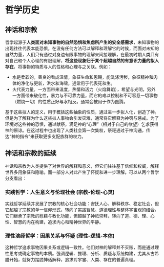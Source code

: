 # 哲学历史

## 神话和宗教
哲学起源于**人类面对未知事物的自然恐惧和焦虑所产生的安全感需求**，未知事物的出现往往代表本能恐惧，在没有任何方法可以解释和理解它的时候，而面对未知的自然力量，人们只有通过对身边有限事物的理解来间接理解，在最初时期人类只有对自己和个人心理的有限理解，**将这些现象归于某个超越自然的有意识力量的拟人存在**，将事物的特质与人的性格和心理与之关联。例如：
  
  + 水是柔软的，善良的看成温情，象征生命和恩赐，能洗涤污秽，象征精神和肉体的净化与更新，洪水和海啸，通常用于代表死和生。
  + 火代表力量，一方面带来温度，热情和活力（火焰舞蹈），希望与光明，另外一方面带来破化性，暴力与不可靠力量，而它的难以控制和不可容忍一切事物（燃烧一切）的性质正好与水相反。通常会被用于作为图腾。

基于这些拟人的定义，用于概括这些抽象的性质，通过进一步拟人化，创造了神。但是为了解释为什么这些拟人事物会引发灾难，通常将它解释为神罚与惩戒。为了环境对这些神的恐惧，通过献祭，满足神的“心理”（相对于自己的欲望）乞求获得神的原谅。在这过程中也出现了人类社会第一次集权，祭祀通过于神沟通，传达“神的指令”来获取更多支配族群的权力。

## 神话和宗教的延续
神话和宗教为人类提供了对世界的解释和意义，但它们往往基于信仰和权威，解释世界多用象征和隐喻。而一部分人对此产生了怀疑和进一步理解，可以从两个哲学分支看出：

### 实践哲学：人生意义与伦理社会 (宗教-伦理-心灵)
实践哲学延续并发展了宗教的核心社会功能：安抚人心、解释秩序、稳定社会，但它超越了宗教的单一信仰形式，转向了实践智慧、道德理性与整体宇宙观的结合。它们继承了宗教的慰藉与教化功能，但超越了神祇崇拜，转向了道、德、理、心性、智慧的内在构建，追求内心和精神世界的平静。

### 理性演绎哲学：因果关系与怀疑 (理性-逻辑-本体)
这种哲学追求事物因果关系或逻辑一致性。他们对神的解释并不买账，而是通过理性思考或确定事物的本质。强调逻辑、推理、分析、质疑与系统构建，尤其从古希腊开始，就努力摆脱神话解释，追求对宇宙、人类、存在的普遍真理。
